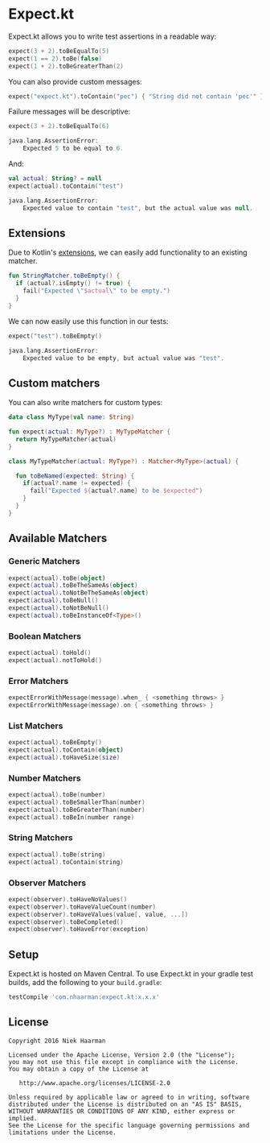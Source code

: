 # Expect.kt

Expect.kt allows you to write test assertions in a readable way:

```kotlin
expect(3 + 2).toBeEqualTo(5)
expect(1 == 2).toBe(false)
expect(1 + 2).toBeGreaterThan(2)
```

You can also provide custom messages:

```kotlin
expect("expect.kt").toContain("pec") { "String did not contain 'pec'" }
```

Failure messages will be descriptive:

```kotlin
expect(3 + 2).toBeEqualTo(6)

java.lang.AssertionError: 
	Expected 5 to be equal to 6.
```

And:

```kotlin
val actual: String? = null
expect(actual).toContain("test")

java.lang.AssertionError: 
	Expected value to contain "test", but the actual value was null.
```

## Extensions

Due to Kotlin's [extensions](https://kotlinlang.org/docs/reference/extensions.html), we can easily add functionality to an existing matcher.

```kotlin
fun StringMatcher.toBeEmpty() {
  if (actual?.isEmpty() != true) {
    fail("Expected \"$actual\" to be empty.")
  }
}
```

We can now easily use this function in our tests:

```kotlin
expect("test").toBeEmpty()

java.lang.AssertionError: 
	Expected value to be empty, but actual value was "test".
```

## Custom matchers

You can also write matchers for custom types:

```kotlin
data class MyType(val name: String)

fun expect(actual: MyType?) : MyTypeMatcher {
  return MyTypeMatcher(actual)
}

class MyTypeMatcher(actual: MyType?) : Matcher<MyType>(actual) {

  fun toBeNamed(expected: String) {
    if(actual?.name != expected) {
      fail("Expected ${actual?.name} to be $expected")
    }
  }
}
```

## Available Matchers

### Generic Matchers

```kt
expect(actual).toBe(object)
expect(actual).toBeTheSameAs(object)
expect(actual).toNotBeTheSameAs(object)
expect(actual).toBeNull()
expect(actual).toNotBeNull()
expect(actual).toBeInstanceOf<Type>()
```

### Boolean Matchers

```kt
expect(actual).toHold()
expect(actual).notToHold()
```

### Error Matchers

```kt
expectErrorWithMessage(message).when_ { <something throws> }
expectErrorWithMessage(message).on { <something throws> }
```

### List Matchers

```kt
expect(actual).toBeEmpty()
expect(actual).toContain(object)
expect(actual).toHaveSize(size)
```

### Number Matchers

```kt
expect(actual).toBe(number)
expect(actual).toBeSmallerThan(number)
expect(actual).toBeGreaterThan(number)
expect(actual).toBeIn(number range)
```

### String Matchers

```kt
expect(actual).toBe(string)
expect(actual).toContain(string)
```

### Observer Matchers

```kt
expect(observer).toHaveNoValues()
expect(observer).toHaveValueCount(number)
expect(observer).toHaveValues(value[, value, ...])
expect(observer).toBeCompleted()
expect(observer).toHaveError(exception)
```

## Setup

Expect.kt is hosted on Maven Central.
To use Expect.kt in your gradle test builds, add the following to your `build.gradle`:

```groovy
testCompile 'com.nhaarman:expect.kt:x.x.x'
```

## License

    Copyright 2016 Niek Haarman

    Licensed under the Apache License, Version 2.0 (the "License");
    you may not use this file except in compliance with the License.
    You may obtain a copy of the License at

       http://www.apache.org/licenses/LICENSE-2.0

    Unless required by applicable law or agreed to in writing, software
    distributed under the License is distributed on an "AS IS" BASIS,
    WITHOUT WARRANTIES OR CONDITIONS OF ANY KIND, either express or implied.
    See the License for the specific language governing permissions and
    limitations under the License.
